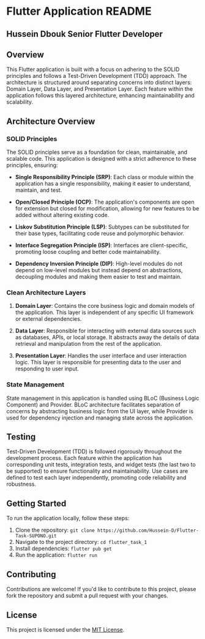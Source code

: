 # Flutter Application README
## Hussein Dbouk Senior Flutter Developer
## Overview

This Flutter application is built with a focus on adhering to the SOLID principles and follows a Test-Driven Development (TDD) approach. The architecture is structured around separating concerns into distinct layers: Domain Layer, Data Layer, and Presentation Layer. Each feature within the application follows this layered architecture, enhancing maintainability and scalability.

## Architecture Overview

### SOLID Principles

The SOLID principles serve as a foundation for clean, maintainable, and scalable code. This application is designed with a strict adherence to these principles, ensuring:

- **Single Responsibility Principle (SRP)**: Each class or module within the application has a single responsibility, making it easier to understand, maintain, and test.
  
- **Open/Closed Principle (OCP)**: The application's components are open for extension but closed for modification, allowing for new features to be added without altering existing code.

- **Liskov Substitution Principle (LSP)**: Subtypes can be substituted for their base types, facilitating code reuse and polymorphic behavior.

- **Interface Segregation Principle (ISP)**: Interfaces are client-specific, promoting loose coupling and better code maintainability.

- **Dependency Inversion Principle (DIP)**: High-level modules do not depend on low-level modules but instead depend on abstractions, decoupling modules and making them easier to test and maintain.

### Clean Architecture Layers

1. **Domain Layer**: Contains the core business logic and domain models of the application. This layer is independent of any specific UI framework or external dependencies.

2. **Data Layer**: Responsible for interacting with external data sources such as databases, APIs, or local storage. It abstracts away the details of data retrieval and manipulation from the rest of the application.

3. **Presentation Layer**: Handles the user interface and user interaction logic. This layer is responsible for presenting data to the user and responding to user input.

### State Management

State management in this application is handled using BLoC (Business Logic Component) and Provider. BLoC architecture facilitates separation of concerns by abstracting business logic from the UI layer, while Provider is used for dependency injection and managing state across the application.

## Testing

Test-Driven Development (TDD) is followed rigorously throughout the development process. Each feature within the application has corresponding unit tests, integration tests, and widget tests (the last two to be supported) to ensure functionality and maintainability. Use cases are defined to test each layer independently, promoting code reliability and robustness.

## Getting Started

To run the application locally, follow these steps:

1. Clone the repository: `git clone https://github.com/Hussein-D/Flutter-Task-SUPONO.git`
2. Navigate to the project directory: `cd flutter_task_1`
3. Install dependencies: `flutter pub get`
4. Run the application: `flutter run`

## Contributing

Contributions are welcome! If you'd like to contribute to this project, please fork the repository and submit a pull request with your changes.

## License

This project is licensed under the [MIT License](LICENSE).